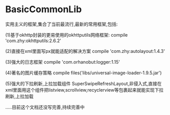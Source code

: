# BasicCommonLib

实用主义的框架,集合了当前最流行,最新的常用框架,包括:

(1)基于okhttp封装的更易使用的okhttputils网络框架:
   compile 'com.zhy:okhttputils:2.6.2'

(2)直接在xml里面写px就能适配的解决方案
   compile 'com.zhy:autolayout:1.4.3'

(3)强大的日志框架
   compile 'com.orhanobut:logger:1.15'

(4)著名的图片缓存策略
   compile files('libs/universal-image-loader-1.9.5.jar')

(5)强大的下拉刷新,上拉加载组件
   SuperSwipeRefreshLayout,非侵入式,直接在xml里面用这个组件把listview,scrollview,recyclerview等包裹起来就能实现下拉刷新,上拉加载

   .....目前这个文档还没写完善,持续完善中
